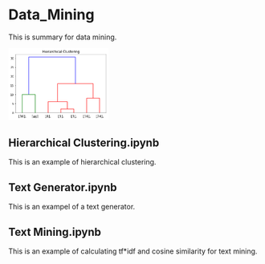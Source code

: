 # Data_Mining
This is summary for data mining.

<img alt="Hierarchical Clustering" width=200 src="https://github.com/JunwookHeo/Data_Mining/blob/master/hierarchicalClustering.png" />

## Hierarchical Clustering.ipynb
This is an example of hierarchical clustering.

## Text Generator.ipynb
This is an exampel of a text generator.

## Text Mining.ipynb
This is an example of calculating tf*idf and cosine similarity for text mining.
